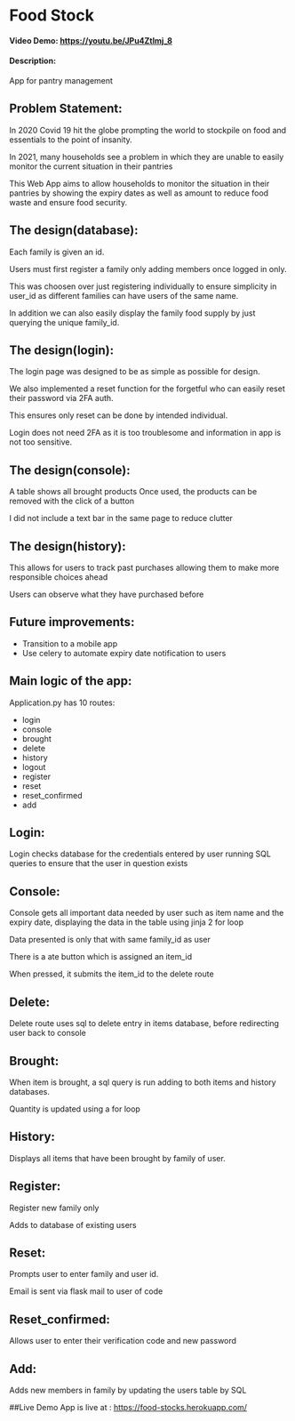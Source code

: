 # Food Stock
#### Video Demo: https://youtu.be/JPu4Ztlmj_8
#### Description:
App for pantry management
## Problem Statement:
In 2020 Covid 19 hit the globe prompting the world to stockpile on food and essentials to the point of insanity.

In 2021, many households see a problem in which they are unable to easily monitor the current situation in their pantries

This Web App aims to allow households to monitor the situation in their pantries by showing the expiry dates as well as amount
to reduce food waste and ensure food security.

## The design(database):
Each family is given an id.

Users must first register a family only adding members once logged in only.

This was choosen over just registering individually to ensure simplicity in user_id as different families can have users of the same name.

In addition we can also easily display the family food supply by just querying the unique family_id.


## The design(login):
The login page was designed to be as simple as possible for design.

We also implemented a reset function for the forgetful who can easily reset their password via 2FA auth.

This ensures only reset can be done by intended individual.

Login does not need 2FA as it is too troublesome and information in app is not too sensitive.


## The design(console):
A table shows all brought products
Once used, the products can be removed with the click of a button

I did not include a text bar in the same page to reduce clutter


## The design(history):
This allows for users to track past purchases allowing them to make more responsible choices ahead

Users can observe what they have purchased before


## Future improvements:
- Transition to a mobile app
- Use celery to automate expiry date notification to users

## Main logic of the app:
Application.py has 10 routes:
- login
- console
- brought
- delete
- history
- logout
- register
- reset
- reset_confirmed
- add

## Login:
Login checks database for the credentials entered by user running SQL queries to ensure that the user in question exists

## Console:
Console gets all important data needed by user such as item name and the expiry date, displaying the data in the table using jinja 2 for loop

Data presented is only that with same family_id as user

There is a ate button which is assigned an item_id

When pressed, it submits the item_id to the delete route

## Delete:
Delete route uses sql to delete entry in items database, before redirecting user back to console

## Brought:
When item is brought, a sql query is run adding to both items and history databases.

Quantity is updated using a for loop

## History:
Displays all items that have been brought by family of user.

## Register:
Register new family only

Adds to database of existing users

## Reset:
Prompts user to enter family and user id.

Email is sent via flask mail to user of code

## Reset_confirmed:
Allows user to enter their verification code and new password

## Add:
Adds new members in family by updating the users table by SQL

##Live Demo
App is live at : https://food-stocks.herokuapp.com/
























